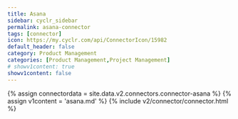 ```yaml
---
title: Asana
sidebar: cyclr_sidebar
permalink: asana-connector
tags: [connector]
icon: https://my.cyclr.com/api/ConnectorIcon/15982
default_header: false
category: Product Management
categories: [Product Management,Project Management]
# showv1content: true
showv1content: false
---
```

{% assign connectordata = site.data.v2.connectors.connector-asana %}
{% assign v1content = 'asana.md' %}
{% include v2/connector/connector.html %}	